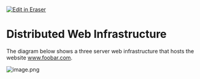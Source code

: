[![Edit in Eraser](https://firebasestorage.googleapis.com/v0/b/second-petal-295822.appspot.com/o/images%2Fgithub%2FOpen%20in%20Eraser.svg?alt=media&token=968381c8-a7e7-472a-8ed6-4a6626da5501)](https://app.eraser.io/workspace/TKGK6v7BZ1Wa8I6Wgmw1)
# Distributed Web Infrastructure


The diagram below shows a three server web infrastructure that hosts the website www.foobar.com.



![image.png](https://eraser.imgix.net/workspaces/TKGK6v7BZ1Wa8I6Wgmw1/nNKLvrIN6ceOt0zuT5u7azNEKik2/FTepsr27VqELmij9NO96.png?ixlib=js-3.7.0 "image.png")




<!--- Eraser file: https://app.eraser.io/workspace/TKGK6v7BZ1Wa8I6Wgmw1 --->